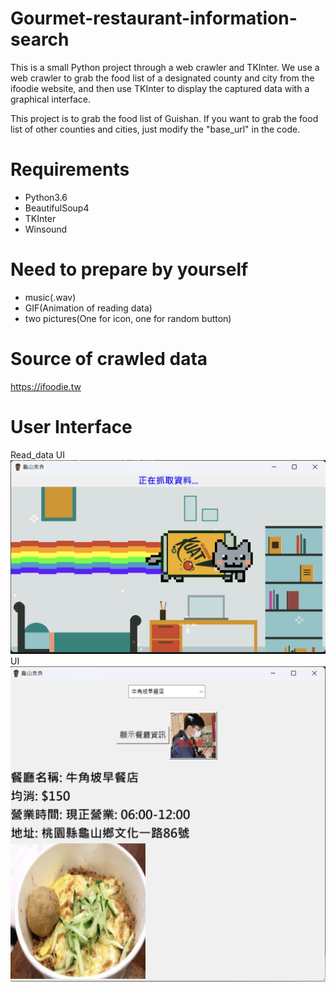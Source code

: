 # Gourmet-restaurant-information-search
This is a small Python project through a web crawler and TKInter. We use a web crawler to grab the food list of a designated county and city from the ifoodie website, and then use TKInter to display the captured data with a graphical interface.

This project is to grab the food list of Guishan. If you want to grab the food list of other counties and cities, just modify the "base_url" in the code.
# Requirements
* Python3.6
* BeautifulSoup4
* TKInter
* Winsound
# Need to prepare by yourself
* music(.wav)
* GIF(Animation of reading data)
* two pictures(One for icon, one for random button)
# Source of crawled data
https://ifoodie.tw
# User Interface
Read_data UI
![GITHUB](https://github.com/Cheung1020/Gourmet-restaurant-information-search/blob/main/read%20data%20screen.png "read_dataUI")
UI
![GITHUB](https://github.com/Cheung1020/Gourmet-restaurant-information-search/blob/main/UI.png "UI")
